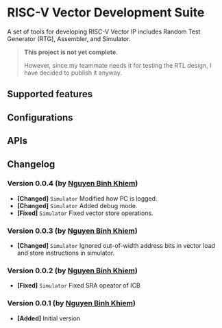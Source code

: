 # RISC-V Vector Development Suite

A set of tools for developing RISC-V Vector IP includes Random Test Generator (RTG), Assembler, and Simulator.

> **This project is not yet complete**.
>
> However, since my teammate needs it for testing the RTL design, I have decided to publish it anyway.

## Supported features

## Configurations

## APIs

## Changelog

### Version 0.0.4 (by [Nguyen Binh Khiem](https://github.com/khiemnb153))

- **[Changed]** `Simulator` Modified how PC is logged.
- **[Changed]** `Simulator` Added debug mode.
- **[Fixed]** `Simulator` Fixed vector store operations.

### Version 0.0.3 (by [Nguyen Binh Khiem](https://github.com/khiemnb153))

- **[Changed]** `Simulator` Ignored out-of-width address bits in vector load and store instructions in simulator.

### Version 0.0.2 (by [Nguyen Binh Khiem](https://github.com/khiemnb153))

- **[Fixed]** `Simulator` Fixed SRA opeator of ICB

### Version 0.0.1 (by [Nguyen Binh Khiem](https://github.com/khiemnb153))

- **[Added]** Initial version

